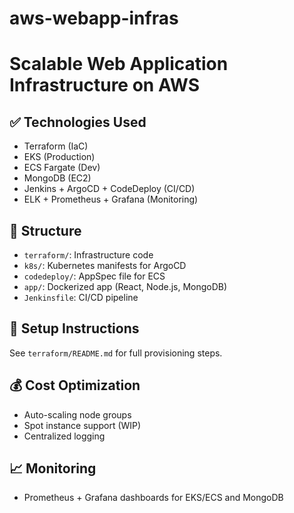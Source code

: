 # aws-webapp-infras 

# Scalable Web Application Infrastructure on AWS

## ✅ Technologies Used
- Terraform (IaC)
- EKS (Production)
- ECS Fargate (Dev)
- MongoDB (EC2)
- Jenkins + ArgoCD + CodeDeploy (CI/CD)
- ELK + Prometheus + Grafana (Monitoring)

## 🚀 Structure
- `terraform/`: Infrastructure code
- `k8s/`: Kubernetes manifests for ArgoCD
- `codedeploy/`: AppSpec file for ECS
- `app/`: Dockerized app (React, Node.js, MongoDB)
- `Jenkinsfile`: CI/CD pipeline

## 📌 Setup Instructions
See `terraform/README.md` for full provisioning steps.

## 💰 Cost Optimization
- Auto-scaling node groups
- Spot instance support (WIP)
- Centralized logging

## 📈 Monitoring
- Prometheus + Grafana dashboards for EKS/ECS and MongoDB
